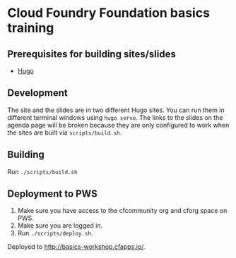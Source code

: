 # Cloud Foundry Foundation basics training

## Prerequisites for building sites/slides
* [Hugo](https://gohugo.io/)

## Development

The site and the slides are in two different Hugo sites.
You can run them in different terminal windows using `hugo serve`.
The links to the slides on the agenda page will be broken because they
are only configured to work when the sites are built via `scripts/build.sh`.

## Building

Run `./scripts/build.sh`

## Deployment to PWS

1. Make sure you have access to the cfcommunity org and cforg space on PWS.
1. Make sure you are logged in.
1. Run `./scripts/deploy.sh`.

Deployed to http://basics-workshop.cfapps.io/.
